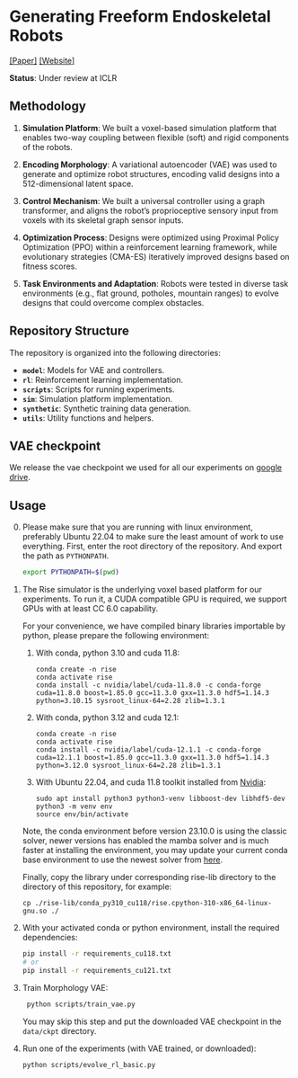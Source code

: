 # Generating Freeform Endoskeletal Robots
[[Paper]](https://openreview.net/forum?id=awvJBtB2op)    [[Website]](https://endoskeletal.github.io/)

**Status**: Under review at ICLR

## Methodology

1. **Simulation Platform**: We built a voxel-based simulation platform that enables two-way coupling between flexible (soft) and rigid components of the robots.

2. **Encoding Morphology**: A variational autoencoder (VAE) was used to generate and optimize robot structures, encoding valid designs into a 512-dimensional latent space.

3. **Control Mechanism**: We built a universal controller using a graph transformer, and aligns the robot’s proprioceptive sensory input from voxels
    with its skeletal graph sensor inputs.

4. **Optimization Process**: Designs were optimized using Proximal Policy Optimization (PPO) within a reinforcement learning framework, while evolutionary strategies (CMA-ES) iteratively improved designs based on fitness scores.

5. **Task Environments and Adaptation**: Robots were tested in diverse task environments (e.g., flat ground, potholes, mountain ranges) to evolve designs that could overcome complex obstacles.

## Repository Structure

The repository is organized into the following directories:

- **`model`**: Models for VAE and controllers.
- **`rl`**: Reinforcement learning implementation.
- **`scripts`**: Scripts for running experiments.
- **`sim`**: Simulation platform implementation.
- **`synthetic`**: Synthetic training data generation.
- **`utils`**: Utility functions and helpers.

## VAE checkpoint
We release the vae checkpoint we used for all our experiments on [google drive](https://drive.google.com/file/d/1pT-KVPKoEwXMwTKQN2dL2cke8884kRRC/view?usp=sharing).

## Usage
0. Please make sure that you are running with linux environment, preferably Ubuntu 22.04 to make sure the least amount
of work to use everything. First, enter the root directory of the repository. And export the path as `PYTHONPATH`.

    ```bash
    export PYTHONPATH=$(pwd)
    ```
    
1. The Rise simulator is the underlying voxel based platform for our experiments. To run it, a CUDA compatible GPU is required, we support GPUs with at least CC 6.0 capability.
   
   For your convenience, we have compiled binary libraries importable by python, please prepare the following environment:
   1. With conda, python 3.10 and cuda 11.8:
      ```
      conda create -n rise
      conda activate rise
      conda install -c nvidia/label/cuda-11.8.0 -c conda-forge cuda=11.8.0 boost=1.85.0 gcc=11.3.0 gxx=11.3.0 hdf5=1.14.3 python=3.10.15 sysroot_linux-64=2.28 zlib=1.3.1
      ```
   2. With conda, python 3.12 and cuda 12.1:
      ```
      conda create -n rise
      conda activate rise
      conda install -c nvidia/label/cuda-12.1.1 -c conda-forge cuda=12.1.1 boost=1.85.0 gcc=11.3.0 gxx=11.3.0 hdf5=1.14.3 python=3.12.0 sysroot_linux-64=2.28 zlib=1.3.1
      ```
   3. With Ubuntu 22.04, and cuda 11.8 toolkit installed from [Nvidia](https://developer.nvidia.com/cuda-11-8-0-download-archive):
      ```
      sudo apt install python3 python3-venv libboost-dev libhdf5-dev
      python3 -m venv env
      source env/bin/activate
      ```
   Note, the conda environment before version 23.10.0 is using the classic solver, newer versions has enabled the mamba
   solver and is much faster at installing the environment, you may update your current conda base environment to use the
   newest solver from [here](https://www.anaconda.com/blog/a-faster-conda-for-a-growing-community).

   Finally, copy the library under corresponding rise-lib directory to the directory of this repository, for example:
      ```
      cp ./rise-lib/conda_py310_cu118/rise.cpython-310-x86_64-linux-gnu.so ./
      ```
2. With your activated conda or python environment, install the required dependencies:
   ```bash
   pip install -r requirements_cu118.txt
   # or
   pip install -r requirements_cu121.txt
   ```
3. Train Morphology VAE:
   ```bash
    python scripts/train_vae.py
   ```
   You may skip this step and put the downloaded VAE checkpoint in the `data/ckpt` directory.

4. Run one of the experiments (with VAE trained, or downloaded):
   ```bash
   python scripts/evolve_rl_basic.py
   ```
